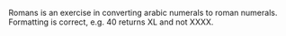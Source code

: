Romans is an exercise in converting arabic numerals to roman numerals.  Formatting is correct, e.g. 40 returns XL and not XXXX.
